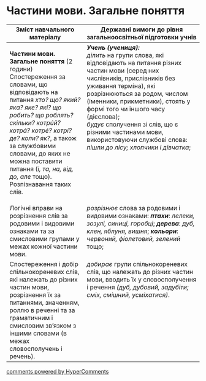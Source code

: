 <div id="hypercomments_widget" class="js-hypercomments-widget invisible"></div>

# Частини мови. Загальне поняття

<table>
  <tr>
    <td width="40%" align="center"><b>Зміст навчального матеріалу</b></td>
    <td width="60%" align="center"><b>Державні вимоги до рівня загальноосвітньої підготовки учнів</b></td>
  </tr>
<tbody>
  <tr>
    <td width="40%" style="vertical-align:top !important;">
    <p><b>Частини мови. Загальне поняття</b> (2 години)<br>
Спостереження за словами, що відповідають на питання <i>хто? що? який? яка? яке? які? що робить? що роблять? скільки? котрúй? котрá? котрé? котрí? де? коли? як?</i>, а також за службовими словами, до яких не можна поставити питання (<i>і, та, на, від, до, але</i> тощо). Розпізнавання таких слів.</td>
    <td width="60%" style="vertical-align:top !important;">
<i><b>Учень (учениця):</b></i><br>
<i>ділить</i> на групи слова, які відповідають на питання різних частин мови (серед них числівників, прислівників без уживання терміна), які розрізнюються за родом, числом (іменники, прикметники), стоять у формі того чи іншого часу (дієслова);<br>
<i>будує</i> сполучення зі слів, що є різними частинами мови, використовуючи службові слова: <i>пішли до лісу; хлопчики і дівчатка</i>;<br></td>
  </tr>
  <tr>
    <td width="40%" style="vertical-align:top !important;">
Логічні вправи на розрізнення слів за родовими і видовими ознаками та за смисловими групами у межах кожної частини мови.</td>
    <td width="60%" style="vertical-align:top !important;">
<i>розрізнює</i> слова за родовими і видовими ознаками: <i><b>птахи</b></i>: <i>лелеки, зозулі, синиці, горобці</i>; <b><i>дерева</b></i>: <i>дуб, клен, яблуня, вишня</i>; <b><i>кольори</b></i>: <i>червоний, фіолетовий, зелений</i> тощо;</td>
  </tr>
  <tr>
    <td width="40%" style="vertical-align:top !important;">
Спостереження і добір спільнокореневих слів, які належать до різних частин мови, розрізнення їх за питаннями, значенням, роллю в реченні та за граматичним і смисловим зв’язком з іншими словами (в межах словосполучень і речень).</td>
    <td width="60%" style="vertical-align:top !important;">
<i>добирає</i> групи спільнокореневих слів, що належать до різних частин мови, вводить їх у словосполучення і речення <i>(дуб, дубовий, задубіти; сміх, смішний, усміхатися)</i>.</td>
  </tr>
</tbody>
</table>

<div class="js-hypercomments-container">
<a href="http://hypercomments.com" class="hc-link" title="comments widget">comments powered by HyperComments</a>
</div>